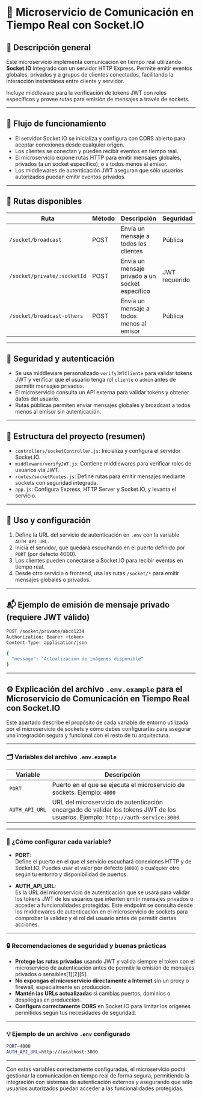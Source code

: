 # 📡 Microservicio de Comunicación en Tiempo Real con Socket.IO

## 📖 Descripción general

Este microservicio implementa comunicación en tiempo real utilizando **Socket.IO** integrado con un servidor HTTP Express. Permite emitir eventos globales, privados y a grupos de clientes conectados, facilitando la interacción instantánea entre cliente y servidor.

Incluye middleware para la verificación de tokens JWT con roles específicos y provee rutas para emisión de mensajes a través de sockets.

---

## 🔄 Flujo de funcionamiento

- El servidor Socket.IO se inicializa y configura con CORS abierto para aceptar conexiones desde cualquier origen.  
- Los clientes se conectan y pueden recibir eventos en tiempo real.  
- El microservicio expone rutas HTTP para emitir mensajes globales, privados (a un socket específico), o a todos menos al emisor.  
- Los middlewares de autenticación JWT aseguran que sólo usuarios autorizados puedan emitir eventos privados.

---

## 🚪 Rutas disponibles

| Ruta                         | Método | Descripción                                   | Seguridad     |
|------------------------------|--------|-----------------------------------------------|---------------|
| `/socket/broadcast`           | POST   | Envía un mensaje a todos los clientes         | Pública       |
| `/socket/private/:socketId`  | POST   | Envía un mensaje privado a un socket específico | JWT requerido |
| `/socket/broadcast-others`    | POST   | Envía un mensaje a todos menos al emisor      | Pública       |

---

## 🔐 Seguridad y autenticación

- Se usa middleware personalizado `verifyJWTCliente` para validar tokens JWT y verificar que el usuario tenga rol `cliente` o `admin` antes de permitir mensajes privados.  
- El microservicio consulta un API externa para validar tokens y obtener datos del usuario.  
- Rutas públicas permiten enviar mensajes globales y broadcast a todos menos al emisor sin autenticación.

---

## 📁 Estructura del proyecto (resumen)

- `controllers/socketController.js`: Inicializa y configura el servidor Socket.IO.  
- `middleware/verifyJWT.js`: Contiene middlewares para verificar roles de usuarios vía JWT.  
- `routes/socketRoutes.js`: Define rutas para emitir mensajes mediante sockets con seguridad integrada.  
- `app.js`: Configura Express, HTTP Server y Socket.IO, y levanta el servicio.

---

## 🧩 Uso y configuración

1. Define la URL del servicio de autenticación en `.env` con la variable `AUTH_API_URL`.  
2. Inicia el servidor, que quedará escuchando en el puerto definido por `PORT` (por defecto 4000).  
3. Los clientes pueden conectarse a Socket.IO para recibir eventos en tiempo real.  
4. Desde otro servicio o frontend, usa las rutas `/socket/*` para emitir mensajes globales o privados.

---

## 📬 Ejemplo de emisión de mensaje privado (requiere JWT válido)

```bash
POST /socket/private/abcd1234
Authorization: Bearer <token>
Content-Type: application/json

{
  "message": "Actualización de imágenes disponible"
}
```

---

## ⚙️ Explicación del archivo `.env.example` para el Microservicio de Comunicación en Tiempo Real con Socket.IO

Este apartado describe el propósito de cada variable de entorno utilizada por el microservicio de sockets y cómo debes configurarlas para asegurar una integración segura y funcional con el resto de tu arquitectura.

---

### 🗂️ Variables del archivo `.env.example`

| Variable       | Descripción                                                                                                    |
|----------------|----------------------------------------------------------------------------------------------------------------|
| `PORT`         | Puerto en el que se ejecuta el microservicio de sockets. Ejemplo: `4000`                                       |
| `AUTH_API_URL` | URL del microservicio de autenticación encargado de validar los tokens JWT de los usuarios. Ejemplo: `http://auth-service:3000` |

---

### 📝 ¿Cómo configurar cada variable?

- **PORT**:  
  Define el puerto en el que el servicio escuchará conexiones HTTP y de Socket.IO. Puedes usar el valor por defecto (`4000`) o cualquier otro según tu entorno y disponibilidad de puertos.

- **AUTH_API_URL**:  
  Es la URL del microservicio de autenticación que se usará para validar los tokens JWT de los usuarios que intenten emitir mensajes privados o acceder a funcionalidades protegidas. Este endpoint se consulta desde los middlewares de autenticación en el microservicio de sockets para comprobar la validez y el rol del usuario antes de permitir ciertas acciones.

---

### 🔒 Recomendaciones de seguridad y buenas prácticas

- **Protege las rutas privadas** usando JWT y valida siempre el token con el microservicio de autenticación antes de permitir la emisión de mensajes privados o sensibles[1][2][5].
- **No expongas el microservicio directamente a Internet** sin un proxy o firewall, especialmente en producción.
- **Mantén las URLs actualizadas** si cambias puertos, dominios o despliegas en producción.
- **Configura correctamente CORS** en Socket.IO para limitar los orígenes permitidos según tus necesidades de seguridad.

---

### 💡 Ejemplo de un archivo `.env` configurado

```bash
PORT=4000
AUTH_API_URL=http://localhost:3000
```


---

Con estas variables correctamente configuradas, el microservicio podrá gestionar la comunicación en tiempo real de forma segura, permitiendo la integración con sistemas de autenticación externos y asegurando que sólo usuarios autorizados puedan acceder a las funcionalidades protegidas.




